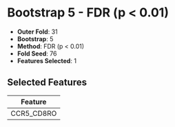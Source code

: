# Bootstrap 5 - FDR (p < 0.01)

- **Outer Fold**: 31
- **Bootstrap**: 5
- **Method**: FDR (p < 0.01)
- **Fold Seed**: 76
- **Features Selected**: 1

## Selected Features

| Feature |
|---------|
| CCR5_CD8RO |
